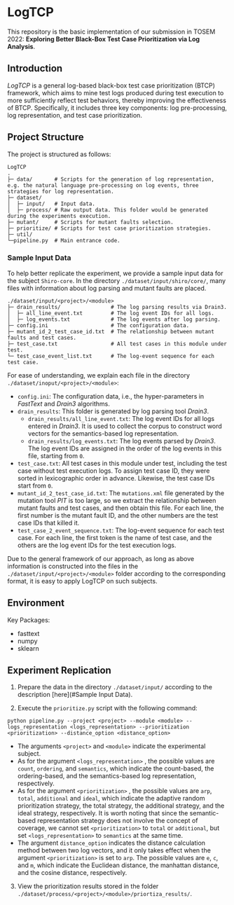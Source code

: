 # LogTCP

This repository is the basic implementation of our submission in TOSEM 2022: **Exploring Better Black-Box Test Case Prioritization via Log Analysis**. 

## Introduction
*LogTCP* is a general log-based black-box test case prioritization (BTCP) framework, which aims to mine test logs produced during test execution to more sufficiently reflect test behaviors, thereby improving the effectiveness of BTCP. Specifically, it includes three key components: log pre-processing, log representation, and test case prioritization. 

## Project Structure

The project is structured as follows:

```
LogTCP
.
├─ data/       # Scripts for the generation of log representation, e.g. the natural language pre-processing on log events, three strategies for log representation. 
├─ dataset/   
│  ├─ input/   # Input data.
│  ├─ process/ # Raw output data. This folder would be generated during the experiments execution.
├─ mutant/     # Scripts for mutant faults selection.
├─ prioritize/ # Scripts for test case prioritization strategies. 
├─ util/      
└─pipeline.py  # Main entrance code.
```

### Sample Input Data

To help better replicate the experiment, we provide a sample input data for the subject `Shiro-core`. In the directory `./dataset/input/shiro/core/`, many files with information about log parsing and mutant faults are placed.

```
./dataset/input/<project>/<module>
├─ drain_results/                # The log parsing results via Drain3.
│  ├─ all_line_event.txt         # The log event IDs for all logs.
│  ├─ log_events.txt             # The log events after log parsing.
├─ config.ini                    # The configuration data.
├─ mutant_id_2_test_case_id.txt  # The relationship between mutant faults and test cases.
├─ test_case.txt                 # All test cases in this module under test.
└─ test_case_event_list.txt      # The log-event sequence for each test case.
```

For ease of understanding, we explain each file in the directory  `./dataset/inoput/<project>/<module>`:

- `config.ini`: The configuration data,  i.e.,  the hyper-parameters in *FastText* and *Drain3* algorithms.
- `drain_results`: This folder is generated by log parsing tool *Drain3*.
  - `drain_results/all_line_event.txt`: The log event IDs for all logs entered in *Drain3*. It is used to collect the corpus to construct word vectors for the semantics-based log representation.
  - `drain_results/log_events.txt`: The log events parsed by *Drain3*. The log event IDs are assigned in the order of the log events in this file, starting from `0`.
- `test_case.txt`: All test cases in this module under test, including the test case without test execution logs. To assign test case ID, they were sorted in lexicographic order in advance. Likewise, the test case IDs start from `0`.
- `mutant_id_2_test_case_id.txt`: The `mutations.xml` file generated by the mutation tool *PIT* is too large, so we extract the relationship between mutant faults and test cases, and then obtain this file.  For each line, the first number is the mutant fault ID, and the other numbers are the test case IDs that killed it. 
- `test_case_2_event_sequence.txt`: The log-event sequence for each test case. For each line, the first token is the name of test case, and the others are the log event IDs for the test execution logs. 

Due to the general framework of our approach, as long as above information is constructed into the files in the `./dataset/input/<project>/<module>` folder according to the corresponding format, it is easy to apply LogTCP on such subjects. 

## Environment

Key Packages:

- fasttext
- numpy
- sklearn

## Experiment Replication

1. Prepare the data in the directory `./dataset/input/` according to the description [here](#Sample Input Data).

2. Execute the `prioritize.py` script with the following command:

```
python pipeline.py --project <project> --module <module> --logs_representation <logs_representation> --prioritization <prioritization> --distance_option <distance_option>
```

- The arguments `<project>` and `<module>` indicate the experimental subject.
- As for the argument  `<logs_representation>` , the possible values are `count`, `ordering`, and `semantics`, which indicate the count-based,  the ordering-based, and the semantics-based log representation, respectively.
- As for the argument  `<prioritization>` , the possible values are `arp`, `total`,  `additional` and `ideal`, which indicate the adaptive random prioritization strategy, the total strategy, the additional strategy, and the ideal strategy, respectively. It is worth noting that since the semantic-based representation strategy does not involve the concept of coverage, we cannot set  `<prioritization>`  to `total` or `additional`, but set  `<logs_representation>` to `semantics` at the same time.
- The argument `distance_option` indicates the distance calculation method between two log vectors, and it only takes effect when the argument  `<prioritization>` is set to `arp`. The possible values are `e`, `c`,  and `m`, which indicate the Euclidean distance, the manhattan distance, and the cosine distance, respectively. 


3. View the prioritization results stored in the folder `./dataset/process/<project>/<module>/priortiza_results/`.
   
    